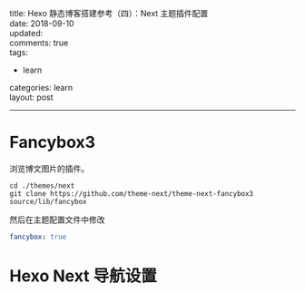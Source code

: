title: Hexo 静态博客搭建参考（四）：Next 主题插件配置  
date: 2018-09-10  
updated:  
comments: true  
tags:  

-   learn

categories: learn  
layout: post  

---

# Fancybox3

浏览博文图片的插件。  

```shell
cd ./themes/next
git clone https://github.com/theme-next/theme-next-fancybox3 source/lib/fancybox
```

然后在主题配置文件中修改  

```yaml
fancybox: true
```

# Hexo Next 导航设置
